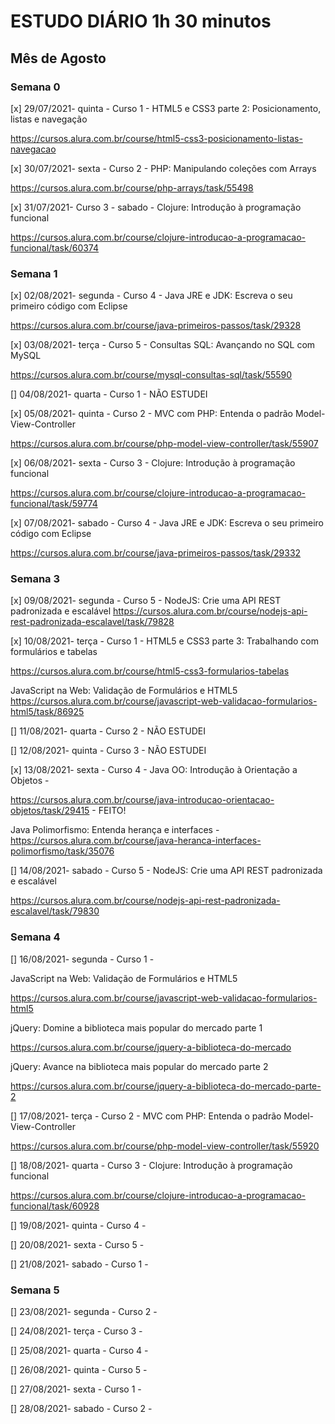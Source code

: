 # ESTUDO DIÁRIO 1h 30 minutos

## Mês de Agosto

### **Semana 0**

[x] 29/07/2021- quinta - Curso 1 - HTML5 e CSS3 parte 2: Posicionamento, listas e navegação

https://cursos.alura.com.br/course/html5-css3-posicionamento-listas-navegacao

[x] 30/07/2021- sexta - Curso 2 - PHP: Manipulando coleções com Arrays

https://cursos.alura.com.br/course/php-arrays/task/55498

[x] 31/07/2021- Curso 3 - sabado - Clojure: Introdução à programação funcional

https://cursos.alura.com.br/course/clojure-introducao-a-programacao-funcional/task/60374

### **Semana 1**

[x] 02/08/2021- segunda - Curso 4 - Java JRE e JDK: Escreva o seu primeiro código com Eclipse

https://cursos.alura.com.br/course/java-primeiros-passos/task/29328

[x] 03/08/2021- terça - Curso 5 - 
Consultas SQL: Avançando no SQL com MySQL

https://cursos.alura.com.br/course/mysql-consultas-sql/task/55590

[] 04/08/2021- quarta - Curso 1 - NÃO ESTUDEI

[x] 05/08/2021- quinta - Curso 2 - MVC com PHP: Entenda o padrão Model-View-Controller

https://cursos.alura.com.br/course/php-model-view-controller/task/55907

[x] 06/08/2021- sexta - Curso 3 - Clojure: Introdução à programação funcional

https://cursos.alura.com.br/course/clojure-introducao-a-programacao-funcional/task/59774

[x] 07/08/2021- sabado - Curso 4 - Java JRE e JDK: Escreva o seu primeiro código com Eclipse

https://cursos.alura.com.br/course/java-primeiros-passos/task/29332

### **Semana 3**

[x] 09/08/2021- segunda - Curso 5 - NodeJS: Crie uma API REST padronizada e escalável
https://cursos.alura.com.br/course/nodejs-api-rest-padronizada-escalavel/task/79828

[x] 10/08/2021- terça - Curso 1 - HTML5 e CSS3 parte 3: Trabalhando com formulários e tabelas

https://cursos.alura.com.br/course/html5-css3-formularios-tabelas

JavaScript na Web: Validação de Formulários e HTML5
https://cursos.alura.com.br/course/javascript-web-validacao-formularios-html5/task/86925



[] 11/08/2021- quarta - Curso 2 - NÃO ESTUDEI


[] 12/08/2021- quinta - Curso 3 - NÃO ESTUDEI

[x] 13/08/2021- sexta - Curso 4 - Java OO: Introdução à Orientação a Objetos - 

https://cursos.alura.com.br/course/java-introducao-orientacao-objetos/task/29415 - FEITO!

Java Polimorfismo: Entenda herança e interfaces - https://cursos.alura.com.br/course/java-heranca-interfaces-polimorfismo/task/35076

[] 14/08/2021- sabado - Curso 5 - NodeJS: Crie uma API REST padronizada e escalável

https://cursos.alura.com.br/course/nodejs-api-rest-padronizada-escalavel/task/79830

### **Semana 4**

[] 16/08/2021- segunda - Curso 1 - 

JavaScript na Web: Validação de Formulários e HTML5

https://cursos.alura.com.br/course/javascript-web-validacao-formularios-html5

jQuery: Domine a biblioteca mais popular do mercado parte 1

https://cursos.alura.com.br/course/jquery-a-biblioteca-do-mercado

jQuery: Avance na biblioteca mais popular do mercado parte 2

https://cursos.alura.com.br/course/jquery-a-biblioteca-do-mercado-parte-2

[] 17/08/2021- terça - Curso 2 -  MVC com PHP: Entenda o padrão Model-View-Controller

https://cursos.alura.com.br/course/php-model-view-controller/task/55920

[] 18/08/2021- quarta - Curso 3 - Clojure: Introdução à programação funcional

https://cursos.alura.com.br/course/clojure-introducao-a-programacao-funcional/task/60928

[] 19/08/2021- quinta - Curso 4 - 

[] 20/08/2021- sexta - Curso 5 - 

[] 21/08/2021- sabado - Curso 1 - 

### **Semana 5**

[] 23/08/2021- segunda - Curso 2 - 

[] 24/08/2021- terça - Curso 3 - 

[] 25/08/2021- quarta - Curso 4 - 

[] 26/08/2021- quinta - Curso 5 - 

[] 27/08/2021- sexta - Curso 1 - 

[] 28/08/2021- sabado - Curso 2 - 
